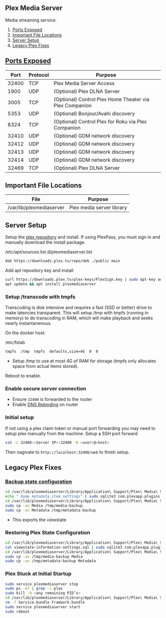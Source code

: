 Plex Media Server
-----------------
Media streaming service.

1. [Ports Exposed](#ports-exposed)
2. [Important File Locations](#important-file-locations)
3. [Server Setup](#server-setup)
4. [Legacy Plex Fixes](#legacy-plex-fixes)

[Ports Exposed][1]
------------------

| Port  | Protocol | Purpose                                                 |
|-------|----------|---------------------------------------------------------|
| 32400 | TCP      | Plex Media Server Access                                |
| 1900  | UDP      | (Optional) Plex DLNA Server                             |
| 3005  | TCP      | (Optional) Control Plex Home Theater via Plex Companion |
| 5353  | UDP      | (Optional) Bonjour/Avahi discovery                      |
| 8324  | TCP      | (Optional) Control Plex for Roku via Plex Companion     |
| 32410 | UDP      | (Optional) GDM network discovery                        |
| 32412 | UDP      | (Optional)  GDM network discovery                       |
| 32413 | UDP      | (Optional) GDM network discovery                        |
| 32414 | UDP      | (Optional) GDM network discovery                        |
| 32469 | TCP      | (Optional) Plex DLNA Server                             |

Important File Locations
------------------------

| File                     | Purpose                   |
|--------------------------|---------------------------|
| /var/lib/plexmediaserver | Plex media server library |

Server Setup
------------
Setup the [plex repository][2] and install. If using PlexPass, you must sign in
and manually download the install package.

/etc/apt/sources.list.d/plexmediaserver.list
```bash
deb https://downloads.plex.tv/repo/deb ./public main
```

Add apt repository key and install
```bash
curl https://downloads.plex.tv/plex-keys/PlexSign.key | sudo apt-key add -
apt update && apt install plexmediaserver
```

### Setup /transcode with tmpfs
Transcoding is disk intensive and requires a fast (SSD or better) drive to make
latencies transparent. This will setup /tmp with tmpfs (running in memory) to
do transcoding in RAM, which will make playback and seeks nearly instantanenous.

On the docker host:

/etc/fstab
```bash
tmpfs  /tmp  tmpfs  defaults,size=4G  0  0
```
 * Setup /tmp to use at most 4G of RAM for storage (tmpfs only allocates space
   from actual items stored).

Reboot to enable.

### Enable secure server connection

 * Ensure `32400` is forwarded to the router
 * Enable [DNS Rebinding][3] on router

### Initial setup
If not using a plex claim token or manual port forwarding you may need to setup
plex manually from the machine. Setup a SSH port forward

```bash
ssh -L 32400:<Server IP>:32400 -N <user>@<host>
```

Then nagivate to `http://localhost:32400/web` to finish setup.

Legacy Plex Fixes
-----------------

### [Backup state configuration][4]

```bash
cd /var/lib/plexmediaserver/Library/Application\ Support/Plex\ Media\ Server/Plugin\ Support/Databases
echo ".dump metadata_item_settings" | sudo sqlite3 com.plexapp.plugins.library.db | grep -v TABLE | grep -v INDEX > viewstate-information-settings.sql
cd /var/lib/plexmediaserver/Library/Application\ Support/Plex\ Media\ Server
sudo cp -av Media /tmp/media-backup
sudo cp -av Metadata /tmp/metadata-backup
```
 * This exports the viewstate

### Restoring Plex State Configuration

```bash
cd /var/lib/plexmediaserver/Library/Application\ Support/Plex\ Media\ Server/Plugin\ Support/Databases
cat viewstate-information-settings.sql | sudo sqlite3 com.plexapp.plugins.library.db
cd /var/lib/plexmediaserver/Library/Application\ Support/Plex\ Media\ Server
sudo cp -av /tmp/media-backup Media
sudo cp -av /tmp/metadata-backup Metadata
```

### Plex Stuck at Initial Startup

```bash
sudo service plexmediaserver stop
sudo ps -ef | grep -i plex
sudo kill -9 <any remaining PID’s>
cd /var/lib/plexmediaserver/Library/Application\ Support/Plex\ Media\ Server/Plugins
rm -f Service.bundle Framwork.bundle
sudo service plexmediaserver start
sudo reboot
```

[1]: https://support.plex.tv/articles/201543147-what-network-ports-do-i-need-to-allow-through-my-firewall/
[2]: https://support.plex.tv/articles/235974187-enable-repository-updating-for-supported-linux-server-distributions/
[3]: https://support.plex.tv/articles/206225077-how-to-use-secure-server-connections/
[4]: https://plexapp.zendesk.com/hc/en-us/articles/201154527-Move-Viewstate-Ratings-from-One-Install-to-Another